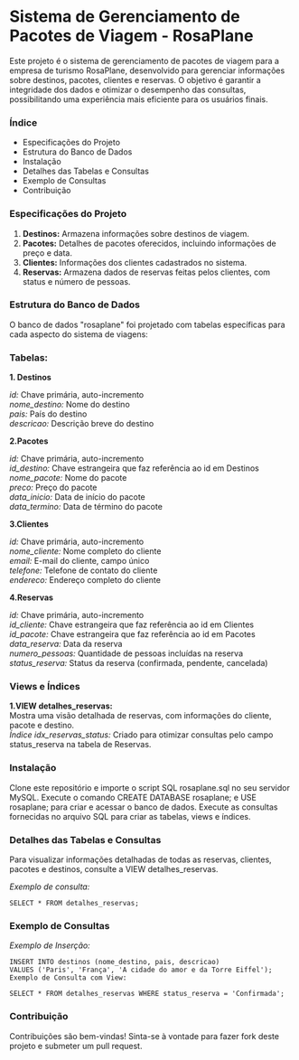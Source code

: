 # Sistema de Gerenciamento de Pacotes de Viagem - RosaPlane
Este projeto é o sistema de gerenciamento de pacotes de viagem para a empresa de turismo RosaPlane, desenvolvido para gerenciar informações sobre destinos, pacotes, clientes e reservas. O objetivo é garantir a integridade dos dados e otimizar o desempenho das consultas, possibilitando uma experiência mais eficiente para os usuários finais.

### Índice
- Especificações do Projeto
- Estrutura do Banco de Dados
- Instalação
- Detalhes das Tabelas e Consultas
- Exemplo de Consultas
- Contribuição
  
### Especificações do Projeto
1. __Destinos:__  Armazena informações sobre destinos de viagem.
2. __Pacotes:__ Detalhes de pacotes oferecidos, incluindo informações de preço e data.
3. __Clientes:__ Informações dos clientes cadastrados no sistema.
4. __Reservas:__ Armazena dados de reservas feitas pelos clientes, com status e número de pessoas.

### Estrutura do Banco de Dados
O banco de dados "rosaplane" foi projetado com tabelas específicas para cada aspecto do sistema de viagens:

### Tabelas:
__1. Destinos__

*id:* Chave primária, auto-incremento <br>
*nome_destino:* Nome do destino <br>
*pais:* País do destino <br>
*descricao:* Descrição breve do destino <br>

__2.Pacotes__

*id:* Chave primária, auto-incremento <br>
*id_destino:* Chave estrangeira que faz referência ao id em Destinos <br>
*nome_pacote:* Nome do pacote <br>
*preco:* Preço do pacote <br>
*data_inicio:* Data de início do pacote <br>
*data_termino:* Data de término do pacote <br>

__3.Clientes__
 
*id:* Chave primária, auto-incremento <br>
*nome_cliente:* Nome completo do cliente <br>
*email:* E-mail do cliente, campo único <br>
*telefone:* Telefone de contato do cliente <br>
*endereco:* Endereço completo do cliente

__4.Reservas__

*id:* Chave primária, auto-incremento <br>
*id_cliente:* Chave estrangeira que faz referência ao id em Clientes <br>
*id_pacote:* Chave estrangeira que faz referência ao id em Pacotes <br>
*data_reserva:* Data da reserva <br>
*numero_pessoas:* Quantidade de pessoas incluídas na reserva <br>
*status_reserva:* Status da reserva (confirmada, pendente, cancelada) 

### Views e Índices

__1.VIEW detalhes_reservas:__ <br>
Mostra uma visão detalhada de reservas, com informações do cliente, pacote e destino. <br>
*Índice idx_reservas_status:* Criado para otimizar consultas pelo campo status_reserva na tabela de Reservas.<br>


### Instalação

Clone este repositório e importe o script SQL rosaplane.sql no seu servidor MySQL.
Execute o comando CREATE DATABASE rosaplane; e USE rosaplane; para criar e acessar o banco de dados.
Execute as consultas fornecidas no arquivo SQL para criar as tabelas, views e índices.

### Detalhes das Tabelas e Consultas
Para visualizar informações detalhadas de todas as reservas, clientes, pacotes e destinos, consulte a VIEW detalhes_reservas.

*Exemplo de consulta:*
```
SELECT * FROM detalhes_reservas;
```

### Exemplo de Consultas

*Exemplo de Inserção:*

```
INSERT INTO destinos (nome_destino, pais, descricao) 
VALUES ('Paris', 'França', 'A cidade do amor e da Torre Eiffel');
Exemplo de Consulta com View:
```

```
SELECT * FROM detalhes_reservas WHERE status_reserva = 'Confirmada';
```

### Contribuição
Contribuições são bem-vindas! Sinta-se à vontade para fazer fork deste projeto e submeter um pull request.


